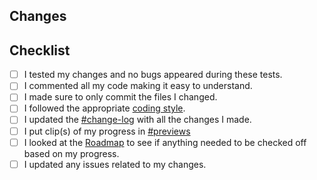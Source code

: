 ## Changes
<!--State all the changes you made here. Link any issues related to this pull request.-->

## Checklist
- [ ] I tested my changes and no bugs appeared during these tests.
- [ ] I commented all my code making it easy to understand.
- [ ] I made sure to only commit the files I changed.
- [ ] I followed the appropriate [coding style](https://github.com/Valks-Games/valks-game/blob/main/.github/CONTRIBUTING.md#coding-style).
- [ ] I updated the [#change-log](https://discord.gg/MApMz2dSnC) with all the changes I made.
- [ ] I put clip(s) of my progress in [#previews](https://discord.gg/bp4d87JBQR)
- [ ] I looked at the [Roadmap](https://github.com/Valks-Games/valks-game/issues/2) to see if anything needed to be checked off based on my progress.
- [ ] I updated any issues related to my changes.

